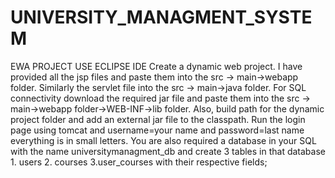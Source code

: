# UNIVERSITY_MANAGMENT_SYSTEM
EWA PROJECT
USE ECLIPSE IDE
Create a dynamic web project.
I have provided all the jsp files and paste them into the src -> main->webapp folder.
Similarly the servlet file  into the src -> main->java folder.
For SQL connectivity download the required jar file and paste them into the src -> main->webapp folder->WEB-INF->lib folder.
Also, build path for the dynamic project folder and add an external jar file to the classpath.
Run the login page using tomcat and username=your name and password=last name  everything is in small letters.
You are also required a database in your SQL with the name universitymanagment_db and create 3 tables in that database 1. users  2. courses 3.user_courses with their respective fields;
